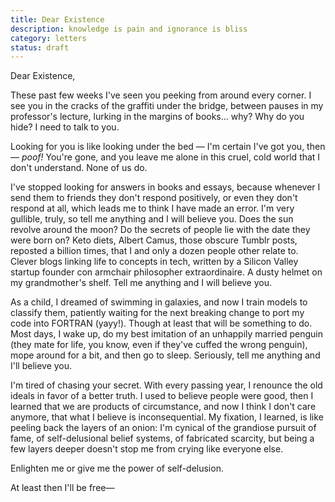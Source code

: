 ```yaml
---
title: Dear Existence
description: knowledge is pain and ignorance is bliss
category: letters
status: draft
---
```


Dear Existence,

These past few weeks I've seen you peeking from around every corner.
I see you in the cracks of the graffiti under the bridge, between pauses in my professor's lecture, lurking in the margins of books... why?
Why do you hide?
I need to talk to you.

Looking for you is like looking under the bed — I'm certain I've got you, then — _poof!_
You're gone, and you leave me alone in this cruel, cold world that I don't understand. 
None of us do. 

I've stopped looking for answers in books and essays, because whenever I send them to friends they don't respond positively, or even they don't respond at all, which leads me to think I have made an error.
I'm very gullible, truly, so tell me anything and I will believe you.
Does the sun revolve around the moon? Do the secrets of people lie with the date they were born on?
Keto diets, Albert Camus, those obscure Tumblr posts, reposted a billion times, that I and only a dozen people other relate to.
Clever blogs linking life to concepts in tech, written by a Silicon Valley startup founder con armchair philosopher extraordinaire. 
A dusty helmet on my grandmother's shelf.
Tell me anything and I will believe you.

As a child, I dreamed of swimming in galaxies, and now I train models to classify them, patiently waiting for the next breaking change to port my code into FORTRAN (yayy!).
Though at least that will be something to do.
Most days, I wake up, do my best imitation of an unhappily married penguin (they mate for life, you know, even if they've cuffed the wrong penguin), mope around for a bit, and then go to sleep.
Seriously, tell me anything and I'll believe you.
 
I'm tired of chasing your secret. 
With every passing year, I renounce the old ideals in favor of a better truth. 
I used to believe people were good, then I learned that we are products of circumstance, and now I think I don't care anymore, that what I believe is inconsequential.
My fixation, I learned, is like peeling back the layers of an onion: I'm cynical of the grandiose pursuit of fame, of self-delusional belief systems, of fabricated scarcity, but being a few layers deeper doesn't stop me from crying like everyone else.

Enlighten me or give me the power of self-delusion.

At least then I'll be free—


